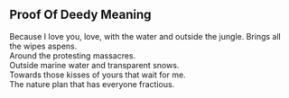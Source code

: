 Proof Of Deedy Meaning
----------------------
Because I love you, love, with the water and outside the jungle. Brings all the wipes aspens.  
Around the protesting massacres.  
Outside marine water and transparent snows.  
Towards those kisses of yours that wait for me.  
The nature plan that has everyone fractious.  

